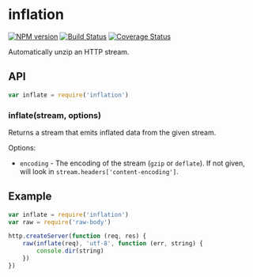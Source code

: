 # inflation

[![NPM version](https://badge.fury.io/js/inflation.svg)](http://badge.fury.io/js/inflation)
[![Build Status](https://travis-ci.org/stream-utils/inflation.svg?branch=master)](https://travis-ci.org/stream-utils/inflation)
[![Coverage Status](https://img.shields.io/coveralls/stream-utils/inflation.svg?branch=master)](https://coveralls.io/r/stream-utils/inflation)

Automatically unzip an HTTP stream.

## API

```js
var inflate = require('inflation')
```

### inflate(stream, options)

Returns a stream that emits inflated data from the given stream.

Options:

- `encoding` - The encoding of the stream (`gzip` or `deflate`).
  If not given, will look in `stream.headers['content-encoding']`.

## Example

```js
var inflate = require('inflation')
var raw = require('raw-body')

http.createServer(function (req, res) {
	raw(inflate(req), 'utf-8', function (err, string) {
		console.dir(string)
	})
})
```
